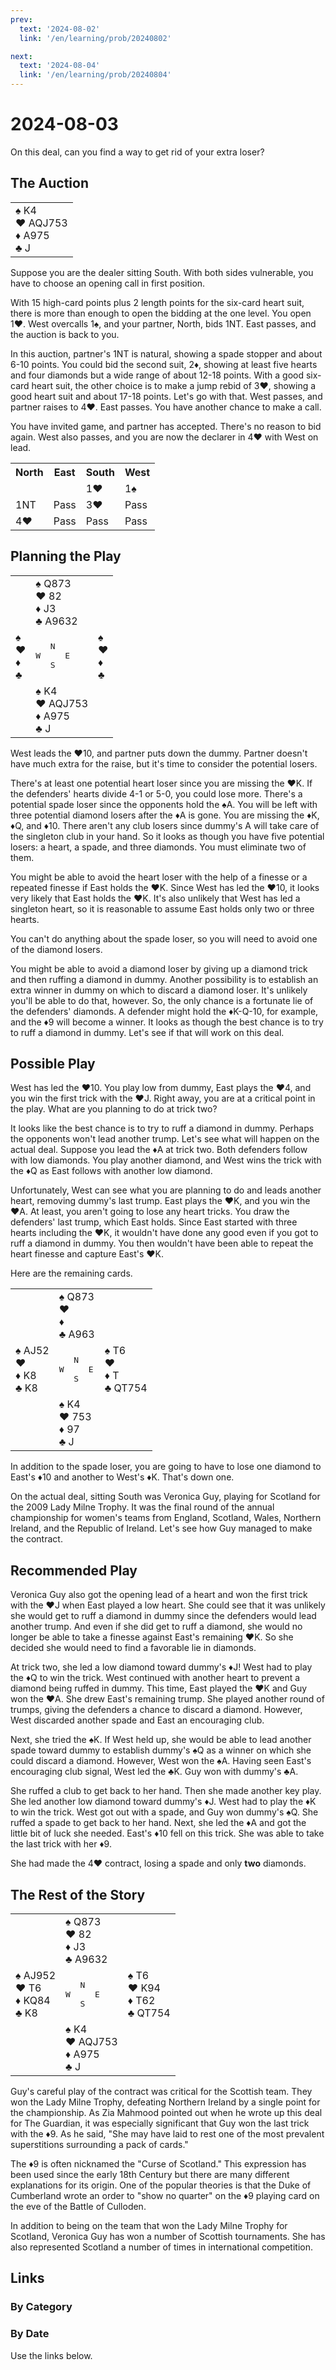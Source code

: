 ```yaml
---
prev:
  text: '2024-08-02'
  link: '/en/learning/prob/20240802'

next:
  text: '2024-08-04'
  link: '/en/learning/prob/20240804'
---
```


# 2024-08-03

On this deal, can you find a way to get rid of your extra loser?

<Badge type="warning" text="Play"/>

## The Auction

<table class="hand">
	<tr>
		<td>♠️ K4<br>♥️ AQJ753<br>♦️ A975<br>♣️ J</td>
	</tr>
</table>

Suppose you are the dealer sitting South. With both sides vulnerable, you have to choose an opening call in first position.

With 15 high-card points plus 2 length points for the six-card heart suit, there is more than enough to open the bidding at the one level. You open 1♥️. West overcalls 1♠️, and your partner, North, bids 1NT. East passes, and the auction is back to you.

In this auction, partner's 1NT is natural, showing a spade stopper and about 6-10 points. You could bid the second suit, 2♦️, showing at least five hearts and four diamonds but a wide range of about 12-18 points. With a good six-card heart suit, the other choice is to make a jump rebid of 3♥️, showing a good heart suit and about 17-18 points. Let's go with that. West passes, and partner raises to 4♥️. East passes. You have another chance to make a call.

You have invited game, and partner has accepted. There's no reason to bid again. West also passes, and you are now the declarer in 4♥️ with West on lead.

<table class="auction">
	<tr>
		<th>North</th>
		<th>East</th>
		<th>South</th>
		<th>West</th>
	</tr>
	<tr>
		<td></td>
		<td></td>
		<td>1♥️</td>
		<td>1♠️</td>
	</tr>
	<tr>
		<td>1NT</td>
		<td>Pass</td>
		<td>3♥️</td>
		<td>Pass</td>
	</tr>
	<tr>
		<td>4♥️</td>
		<td>Pass</td>
		<td>Pass</td>
		<td>Pass</td>
	</tr>
</table>

## Planning the Play

<table class="deal">
	<tr>
		<td></td>
		<td>♠️ Q873<br>♥️ 82<br>♦️ J3<br>♣️ A9632</td>
		<td></td>
	</tr>
	<tr>
		<td>♠️ <br>♥️ <br>♦️ <br>♣️ </td>
		<td><pre>   N<br>W     E<br>   S</pre></td>
		<td>♠️ <br>♥️ <br>♦️ <br>♣️ </td>
	</tr>
	<tr>
		<td></td>
		<td>♠️ K4<br>♥️ AQJ753<br>♦️ A975<br>♣️ J</td>
		<td></td>
	</tr>
</table>

West leads the ♥️10, and partner puts down the dummy. Partner doesn't have much extra for the raise, but it's time to consider the potential losers.

There's at least one potential heart loser since you are missing the ♥️K. If the defenders' hearts divide 4-1 or 5-0, you could lose more. There's a potential spade loser since the opponents hold the ♠️A. You will be left with three potential diamond losers after the ♦️A is gone. You are missing the ♦️K, ♦️Q, and ♦️10. There aren't any club losers since dummy's A will take care of the singleton club in your hand. So it looks as though you have five potential losers: a heart, a spade, and three diamonds. You must eliminate two of them.

You might be able to avoid the heart loser with the help of a finesse or a repeated finesse if East holds the ♥️K. Since West has led the ♥️10, it looks very likely that East holds the ♥️K. It's also unlikely that West has led a singleton heart, so it is reasonable to assume East holds only two or three hearts.

You can't do anything about the spade loser, so you will need to avoid one of the diamond losers.

You might be able to avoid a diamond loser by giving up a diamond trick and then ruffing a diamond in dummy. Another possibility is to establish an extra winner in dummy on which to discard a diamond loser. It's unlikely you'll be able to do that, however. So, the only chance is a fortunate lie of the defenders' diamonds. A defender might hold the ♦️K-Q-10, for example, and the ♦️9 will become a winner. It looks as though the best chance is to try to ruff a diamond in dummy. Let's see if that will work on this deal.

## Possible Play

West has led the ♥️10. You play low from dummy, East plays the ♥️4, and you win the first trick with the ♥️J. Right away, you are at a critical point in the play. What are you planning to do at trick two?

It looks like the best chance is to try to ruff a diamond in dummy. Perhaps the opponents won't lead another trump. Let's see what will happen on the actual deal. Suppose you lead the ♦️A at trick two. Both defenders follow with low diamonds. You play another diamond, and West wins the trick with the ♦️Q as East follows with another low diamond.

Unfortunately, West can see what you are planning to do and leads another heart, removing dummy's last trump. East plays the ♥️K, and you win the ♥️A. At least, you aren't going to lose any heart tricks. You draw the defenders' last trump, which East holds. Since East started with three hearts including the ♥️K, it wouldn't have done any good even if you got to ruff a diamond in dummy. You then wouldn't have been able to repeat the heart finesse and capture East's ♥️K.

Here are the remaining cards.

<table class="deal">
	<tr>
		<td></td>
		<td>♠️ Q873<br>♥️ <br>♦️ <br>♣️ A963</td>
		<td></td>
	</tr>
	<tr>
		<td>♠️ AJ52<br>♥️ <br>♦️ K8<br>♣️ K8</td>
		<td><pre>   N<br>W     E<br>   S</pre></td>
		<td>♠️ T6<br>♥️ <br>♦️ T<br>♣️ QT754</td>
	</tr>
	<tr>
		<td></td>
		<td>♠️ K4<br>♥️ 753<br>♦️ 97<br>♣️ J</td>
		<td></td>
	</tr>
</table>

In addition to the spade loser, you are going to have to lose one diamond to East's ♦️10 and another to West's ♦️K. That's down one.

On the actual deal, sitting South was Veronica Guy, playing for Scotland for the 2009 Lady Milne Trophy. It was the final round of the annual championship for women's teams from England, Scotland, Wales, Northern Ireland, and the Republic of Ireland. Let's see how Guy managed to make the contract.

## Recommended Play

Veronica Guy also got the opening lead of a heart and won the first trick with the ♥️J when East played a low heart. She could see that it was unlikely she would get to ruff a diamond in dummy since the defenders would lead another trump. And even if she did get to ruff a diamond, she would no longer be able to take a finesse against East's remaining ♥️K. So she decided she would need to find a favorable lie in diamonds.

At trick two, she led a low diamond toward dummy's ♦️J! West had to play the ♦️Q to win the trick. West continued with another heart to prevent a diamond being ruffed in dummy. This time, East played the ♥️K and Guy won the ♥️A. She drew East's remaining trump. She played another round of trumps, giving the defenders a chance to discard a diamond. However, West discarded another spade and East an encouraging club.

Next, she tried the ♠️K. If West held up, she would be able to lead another spade toward dummy to establish dummy's ♠️Q as a winner on which she could discard a diamond. However, West won the ♠️A. Having seen East's encouraging club signal, West led the ♣️K. Guy won with dummy's ♣️A.

She ruffed a club to get back to her hand. Then she made another key play. She led another low diamond toward dummy's ♦️J. West had to play the ♦️K to win the trick. West got out with a spade, and Guy won dummy's ♠️Q. She ruffed a spade to get back to her hand. Next, she led the ♦️A and got the little bit of luck she needed. East's ♦️10 fell on this trick. She was able to take the last trick with her ♦️9.

She had made the 4♥️ contract, losing a spade and only **two** diamonds.

## The Rest of the Story

<table class="deal">
	<tr>
		<td></td>
		<td>♠️ Q873<br>♥️ 82<br>♦️ J3<br>♣️ A9632</td>
		<td></td>
	</tr>
	<tr>
		<td>♠️ AJ952<br>♥️ T6<br>♦️ KQ84<br>♣️ K8</td>
		<td><pre>   N<br>W     E<br>   S</pre></td>
		<td>♠️ T6<br>♥️ K94<br>♦️ T62<br>♣️ QT754</td>
	</tr>
	<tr>
		<td></td>
		<td>♠️ K4<br>♥️ AQJ753<br>♦️ A975<br>♣️ J</td>
		<td></td>
	</tr>
</table>

Guy's careful play of the contract was critical for the Scottish team. They won the Lady Milne Trophy, defeating Northern Ireland by a single point for the championship. As Zia Mahmood pointed out when he wrote up this deal for The Guardian, it was especially significant that Guy won the last trick with the ♦️9. As he said, "She may have laid to rest one of the most prevalent superstitions surrounding a pack of cards."

The ♦️9 is often nicknamed the "Curse of Scotland." This expression has been used since the early 18th Century but there are many different explanations for its origin. One of the popular theories is that the Duke of Cumberland wrote an order to "show no quarter" on the ♦️9 playing card on the eve of the Battle of Culloden.

In addition to being on the team that won the Lady Milne Trophy for Scotland, Veronica Guy has won a number of Scottish tournaments. She has also represented Scotland a number of times in international competition.

## Links

### By Category

[<Badge type="tip" text="<--"/>](/en/learning/prob/20240802)
[<Badge type="tip" text="Calendar"/>](/en/learning/calendar/202408)
[<Badge type="tip" text="-->"/>](/en/learning/prob/20240805)

### By Date

Use the links below.